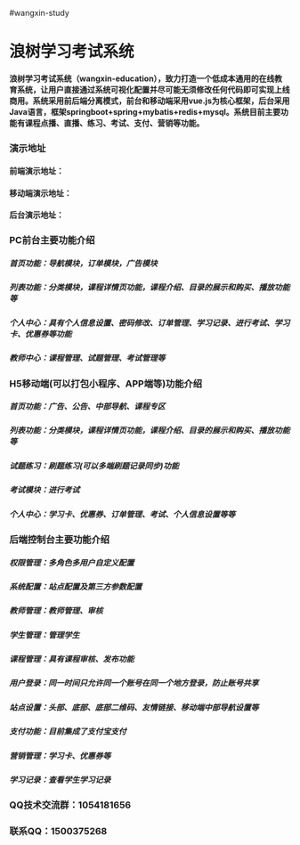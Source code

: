 #wangxin-study

# 浪树学习考试系统
#### 浪树学习考试系统（wangxin-education），致力打造一个低成本通用的在线教育系统，让用户直接通过系统可视化配置并尽可能无须修改任何代码即可实现上线商用。系统采用前后端分离模式，前台和移动端采用vue.js为核心框架，后台采用Java语言，框架springboot+spring+mybatis+redis+mysql。系统目前主要功能有课程点播、直播、练习、考试、支付、营销等功能。

### 演示地址
#### 前端演示地址：
#### 移动端演示地址：
#### 后台演示地址： 

### PC前台主要功能介绍
##### 首页功能：导航模块，订单模块，广告模块
##### 列表功能：分类模块，课程详情页功能，课程介绍、目录的展示和购买、播放功能等
##### 个人中心：具有个人信息设置、密码修改、订单管理、学习记录、进行考试、学习卡、优惠券等功能
##### 教师中心：课程管理、试题管理、考试管理等

### H5移动端(可以打包小程序、APP端等)功能介绍
##### 首页功能：广告、公告、中部导航、课程专区
##### 列表功能：分类模块，课程详情页功能，课程介绍、目录的展示和购买、播放功能等
##### 试题练习：刷题练习(可以多端刷题记录同步)功能
##### 考试模块：进行考试
##### 个人中心：学习卡、优惠券、订单管理、考试、个人信息设置等等

### 后端控制台主要功能介绍
##### 权限管理：多角色多用户自定义配置
##### 系统配置：站点配置及第三方参数配置
##### 教师管理：教师管理、审核
##### 学生管理：管理学生
##### 课程管理：具有课程审核、发布功能
##### 用户登录：同一时间只允许同一个账号在同一个地方登录，防止账号共享
##### 站点设置：头部、底部、底部二维码、友情链接、移动端中部导航设置等
##### 支付功能：目前集成了支付宝支付
##### 营销管理：学习卡、优惠券等
##### 学习记录：查看学生学习记录

### QQ技术交流群：1054181656
### 联系QQ：1500375268
